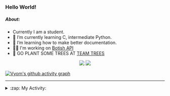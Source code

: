 ### Hello World!

##### About:
- Currently I am a student.
- 🌱 I’m currently learning C, intermediate Python.
- 🌱 I’m learning how to make better documentation.
- 👨‍💻 I'm working on [Botish API](https://github.com/Vyvy-vi/api)
- 🌱 GO PLANT SOME TREES AT [TEAM TREES](https://teamtrees.org/)

<p align="center">
  <a href="https://twitter.com/Vyvy_viM"><img target="_blank" src="https://img.shields.io/badge/twitter%20@Vyvy_viM-0D95E8?style=for-the-badge&logo=twitter&logoColor=white"/></a> 
  <a href="https://vyvy-vi.github.io/portfolio"><img target="_blank" src="https://img.shields.io/badge/-I_love_open_source-green?style=for-the-badge&logo=github&logoColor=black"/></a> 
</p>

[![Vyom's github activity graph](https://activity-graph.herokuapp.com/graph?username=Vyvy-vi)](https://github.com/ashutosh00710/github-readme-activity-graph)

---
<details>
  <summary>:zap: My Activity:</summary>
  
<!--START_SECTION:waka-->
![Code Time](http://img.shields.io/badge/Code%20Time-620%20hrs%2010%20mins-blue)

**I'm a Night 🦉** 

```text
🌞 Morning    44 commits     ██░░░░░░░░░░░░░░░░░░░░░░░   8.58% 
🌆 Daytime    124 commits    ██████░░░░░░░░░░░░░░░░░░░   24.17% 
🌃 Evening    162 commits    ████████░░░░░░░░░░░░░░░░░   31.58% 
🌙 Night      183 commits    █████████░░░░░░░░░░░░░░░░   35.67%

```
📅 **I'm Most Productive on Sunday** 

```text
Monday       50 commits     ██░░░░░░░░░░░░░░░░░░░░░░░   9.75% 
Tuesday      85 commits     ████░░░░░░░░░░░░░░░░░░░░░   16.57% 
Wednesday    74 commits     ███░░░░░░░░░░░░░░░░░░░░░░   14.42% 
Thursday     67 commits     ███░░░░░░░░░░░░░░░░░░░░░░   13.06% 
Friday       48 commits     ██░░░░░░░░░░░░░░░░░░░░░░░   9.36% 
Saturday     56 commits     ██░░░░░░░░░░░░░░░░░░░░░░░   10.92% 
Sunday       133 commits    ██████░░░░░░░░░░░░░░░░░░░   25.93%

```


📊 **This Week I Spent My Time On** 

```text
🔥 Editors: 
Vim                      11 hrs 8 mins       ██████████████████░░░░░░░   74.07% 
VS Code                  3 hrs 53 mins       ██████░░░░░░░░░░░░░░░░░░░   25.93%

🐱‍💻 Projects: 
praise_backend_js        10 hrs 32 mins      █████████████████░░░░░░░░   70.09% 
Unknown Project          3 hrs 55 mins       ██████░░░░░░░░░░░░░░░░░░░   26.11% 
file-utils               19 mins             ░░░░░░░░░░░░░░░░░░░░░░░░░   2.17% 
botish-api               10 mins             ░░░░░░░░░░░░░░░░░░░░░░░░░   1.18% 
discord-bot              4 mins              ░░░░░░░░░░░░░░░░░░░░░░░░░   0.46%

```


 Last Updated on 24/02/2022 15:04:24 UTC
<!--END_SECTION:waka-->
</details>
